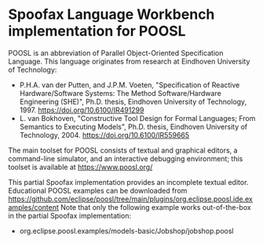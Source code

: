 # Spoofax Language Workbench implementation for POOSL

POOSL is an abbreviation of Parallel Object-Oriented Specification Language. This language originates from research at Eindhoven University of Technology:
* P.H.A. van der Putten, and J.P.M. Voeten, "Specification of Reactive Hardware/Software Systems: The Method Software/Hardware Engineering (SHE)", Ph.D. thesis, Eindhoven University of Technology, 1997. https://doi.org/10.6100/IR491299
* L. van Bokhoven, "Constructive Tool Design for Formal Languages; From Semantics to Executing Models", Ph.D. thesis, Eindhoven University of Technology, 2004. https://doi.org/10.6100/IR559665

The main toolset for POOSL consists of textual and graphical editors, a command-line simulator, and an interactive debugging environment; this toolset is available at https://www.poosl.org/

This partial Spoofax implementation provides an incomplete textual editor. Educational POOSL examples can be downloaded from https://github.com/eclipse/poosl/tree/main/plugins/org.eclipse.poosl.ide.examples/content
Note that only the following example works out-of-the-box in the partial Spoofax implementation:
* org.eclipse.poosl.examples/models-basic/Jobshop/jobshop.poosl

